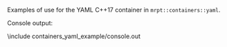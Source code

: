 Examples of use for the YAML C++17 container in `mrpt::containers::yaml`.

Console output:

\include containers_yaml_example/console.out
